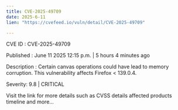 ```yaml
---
title: CVE-2025-49709
date: 2025-6-11
lien: "https://cvefeed.io/vuln/detail/CVE-2025-49709"

---
```


CVE ID : CVE-2025-49709

Published :  June 11
2025
12:15 p.m. | 5 hours
4 minutes ago

Description : Certain canvas operations could have lead to memory corruption. This vulnerability affects Firefox < 139.0.4.

Severity: 9.8 | CRITICAL

Visit the link for more details
such as CVSS details
affected products
timeline
and more...
